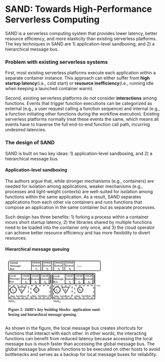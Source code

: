 # SAND: Towards High-Performance Serverless Computing

SAND is a serverless computing system that provides lower latency, better resource efficiency, and more elasticity than existing serverless platforms. The key techniques in SAND are 1\) application-level sandboxing, and 2\) a hierarchical message bus.

### Problem with existing serverless systems

First, most existing serverless platforms execute each application within a separate container instance. This approach can either suffer from **high startup latency**\(i.e., cold start\) or **resource inefficiency**\(i.e., running idle when keeping a launched container warm\).

Second, existing serverless platforms do not consider **interactions** among functions. Events that trigger function executions can be categorized as external \(e.g., a user request calling a function sequence\) and internal \(e.g., a function initiating other functions during the workflow execution\). Existing serverless platforms normally treat these events the same, which means all events have to traverse the full end-to-end function call path, incurring undesired latencies.

### The design of SAND

SAND is built on two key ideas: 1\) application-level sandboxing, and 2\) a hierarchical message bus.

#### Application-level sandboxing

The authors argue that, while stronger mechanisms \(e.g., containers\) are needed for isolation among applications, weaker mechanisms \(e.g., processes and light-weight contexts\) are well-suited for isolation among functions within the same application. As a result, SAND separates applications from each other via containers and runs functions that compose an application in the same container but as separate processes. 

Such design has three benefits: 1\) forking a process within a container incurs short startup latency, 2\) the libraries shared by multiple functions need to be loaded into the container only once, and 3\) the cloud operator can achieve better resource efficiency and has more flexibility to divert resources.

#### Hierarchical message queuing

![](../../.gitbook/assets/screen-shot-2021-02-28-at-4.34.28-pm.png)

As shown in the figure, the local message bus creates shortcuts for functions that interact with each other. In other words, the interacting functions can benefit from reduced latency because accessing the local message bus is much faster than accessing the global message bus. The global message bus allows functions to be executed on other hosts to avoid bottlenecks and serves as a backup for local message buses for reliability.

